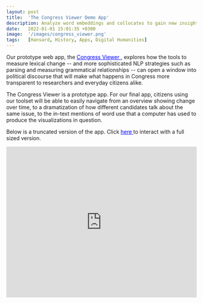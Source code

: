 ```yaml
---
layout: post
title:  'The Congress Viewer Demo App'
description: Analyze word embeddings and collocates to gain new insights into the evolution and nature of political language as it occurs in different time periods and in different contexts.  
date:   2022-01-01 15:01:35 +0300
image:  '/images/congress_viewer.png'
tags:   [Hansard, History, Apps, Digital Humanities]
---
```

Our prototype web app, the <a href="https://shinyviz.smu.edu/shiny/public/congress-viewer-demo/" style="color: blue"> Congress Viewer </a>, explores how the tools to measure lexical change -- and more sophisticated NLP strategies such as parsing and measuring grammatical relationships -- can open a window into political discourse that will make what happens in Congress more transparent to researchers and everyday citizens alike. 

The Congress Viewer is a prototype app. For our final app, citizens using our toolset will be able to easily navigate from an overview showing change over time, to a dramatization of how different candidates talk about the same issue, to the in-text mentions of word use that a computer has used to produce the visualizations in question.  

Below is a truncated version of the app. Click <a href="https://shinyviz.smu.edu/shiny/public/congress-viewer-demo/" style="color: blue"> here </a> to interact with a full sized version. 

<iframe height="400" width="100%" frameborder="no" src="https://shinyviz.smu.edu/shiny/public/congress-viewer-demo/"> </iframe>
